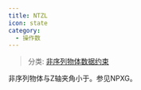 ```yaml
---
title: NTZL
icon: state
category:
  - 操作数
---
```


> 分类: [非序列物体数据约束](/hb/operands/130/878/  "Zemax 操作数 非序列物体数据约束")

非序列物体与Z轴夹角小于。参见NPXG。
